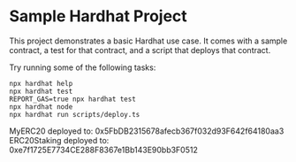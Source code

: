 # Sample Hardhat Project

This project demonstrates a basic Hardhat use case. It comes with a sample contract, a test for that contract, and a script that deploys that contract.

Try running some of the following tasks:

```shell
npx hardhat help
npx hardhat test
REPORT_GAS=true npx hardhat test
npx hardhat node
npx hardhat run scripts/deploy.ts
```

MyERC20 deployed to: 0x5FbDB2315678afecb367f032d93F642f64180aa3
ERC20Staking deployed to: 0xe7f1725E7734CE288F8367e1Bb143E90bb3F0512